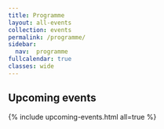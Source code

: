```yaml
---
title: Programme
layout: all-events
collection: events
permalink: /programme/
sidebar:
  nav:  programme
fullcalendar: true
classes: wide
---
```


## Upcoming events

{% include upcoming-events.html all=true %}
